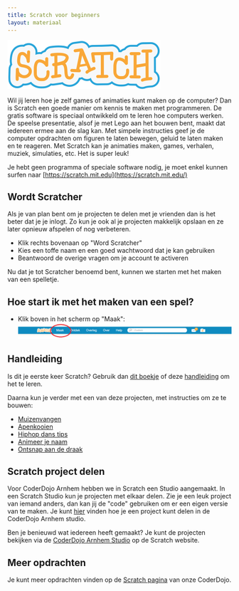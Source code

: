 ```yaml
---
title: Scratch voor beginners
layout: materiaal
---
```

![Scratch](/static/img/scratch-logo.svg)

Wil jij leren hoe je zelf games of animaties kunt maken op de computer? Dan is Scratch een goede manier om kennis te maken met programmeren. De gratis software is speciaal ontwikkeld om te leren hoe computers werken. De speelse presentatie, alsof je met Lego aan het bouwen bent, maakt dat iedereen ermee aan de slag kan. Met simpele instructies geef je de computer opdrachten om figuren te laten bewegen, geluid te laten maken en te reageren. Met Scratch kan je animaties maken, games, verhalen, muziek, simulaties, etc. Het is super leuk!

Je hebt geen programma of speciale software nodig, je moet enkel kunnen surfen naar [https://scratch.mit.edu](https://scratch.mit.edu/)

Wordt Scratcher
---------------
Als je van plan bent om je projecten te delen met je vrienden dan is het beter dat je je inlogt. Zo kun je ook al je projecten makkelijk opslaan en ze later opnieuw afspelen of nog verbeteren.

- Klik rechts bovenaan op "Word Scratcher"
- Kies een toffe naam en een goed wachtwoord dat je kan gebruiken
- Beantwoord de overige vragen om je account te activeren

Nu dat je tot Scratcher benoemd bent, kunnen we starten met het maken van een spelletje.

Hoe start ik met het maken van een spel?
----------------------------------------
- Klik boven in het scherm op "Maak": ![Klik op "Maak"](/static/img/scratch-maak-1.png)

Handleiding
-----------
Is dit je eerste keer Scratch? Gebruik dan [dit boekje](http://mmi.tudelft.nl/scratch/Scratch%20boekje%20TU%20Delft.pdf) of deze [handleiding](/static/pdf/Programmeren-met-Scratch.pdf) om het te leren.

Daarna kun je verder met een van deze projecten, met instructies om ze te bouwen:

- [Muizenvangen](/static/pdf/Muizenvangen-kaartenset.pdf)
- [Apenkooien](/static/pdf/Boek_apenkooien.pdf)
- [Hiphop dans tips](/static/pdf/hiphop-dans_tips_kaarten.pdf)
- [Animeer je naam](/static/pdf/animeer-je-naam-kaarten.pdf)
- [Ontsnap aan de draak](/static/pdf/Boek_ontsnap-aan-de-draak.pdf)

Scratch project delen
---------------------
Voor CoderDojo Arnhem hebben we in Scratch een Studio aangemaakt. In een Scratch Studio kun je projecten met elkaar delen. Zie je een leuk project van iemand anders, dan kan jij de "code" gebruiken om er een eigen versie van te maken. Je kunt [hier](/2016/06/25/scratch-projecten-delen.html) vinden hoe je een project kunt delen in de CoderDojo Arnhem studio.

Ben je benieuwd wat iedereen heeft gemaakt? Je kunt de projecten bekijken via de [CoderDojo Arnhem Studio](https://scratch.mit.edu/studios/2502768) op de Scratch website.

Meer opdrachten
---------------
Je kunt meer opdrachten vinden op de [Scratch pagina](/materiaal/scratch) van onze CoderDojo.
